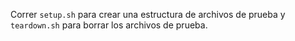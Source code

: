 Correr `setup.sh` para crear una estructura de archivos de prueba y
`teardown.sh` para borrar los archivos de prueba.
